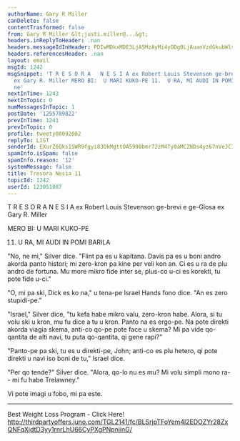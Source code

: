 ```yaml
---
authorName: Gary R Miller
canDelete: false
contentTrasformed: false
from: Gary R Miller &lt;justi.miller@...&gt;
headers.inReplyToHeader: .nan
headers.messageIdInHeader: PDIwMDkxMDE3LjA5MzAyMi4yODg0LjAuanVzdGkubWlsbGVyQGp1bm8uY29tPg==
headers.referencesHeader: .nan
layout: email
msgId: 1242
msgSnippet: 'T R E S O R A   N E S I A ex Robert Louis Stevenson ge-brevi e ge-Glosa
  ex Gary R. Miller MERO BI:  U MARI KUKO-PE 11.  U RA, MI AUDI IN POMI BARILA No,
  ne'
nextInTime: 1243
nextInTopic: 0
numMessagesInTopic: 1
postDate: '1255789822'
prevInTime: 1241
prevInTopic: 0
profile: tweety08092002
replyTo: LIST
senderId: EXurZ6Qks1SWR9fgyi83OkMgttOA5998bmr72zM4Ty0aMCZNDs4yz67nVeJCIC2hYriztJl3Ng0EwqKQOezXatMntE5tDwuirIWKRQ
spamInfo.isSpam: false
spamInfo.reason: '12'
systemMessage: false
title: Tresora Nesia 11
topicId: 1242
userId: 123051087
---
```


  T R E S O R A   N E S I A
  ex Robert Louis Stevenson
  ge-brevi e ge-Glosa ex Gary R. Miller

 MERO BI:  U MARI KUKO-PE

11.  U RA, MI AUDI IN POMI BARILA

 "No, ne mi," Silver dice.  "Flint pa es u kapitana.  Davis pa es u boni
andro akorda panto histori; mi zero-kron pa kine per veli kon an.  Ci es
u ra de plu andro de fortuna.  Mu more mikro fide inter se, plus-co u-ci
es korekti, tu pote fide u-ci."

 "O, mi pa ski, Dick es ko na," u tena-pe Israel Hands fono dice.  "An es
zero stupidi-pe."

 "Israel," Silver dice, "tu kefa habe mikro valu, zero-kron habe.  Alora,
si tu volu ski u kron, mu fu dice a tu u kron.  Panto na es ergo-pe.  Na
pote direkti akorda viagia skema, anti-co qo-pe pote face u skema?  Mi pa
vide qo-qantita de alti navi, tu puta qo-qantita, qi gene rapi?"

 "Panto-pe pa ski, tu es u direkti-pe, John; anti-co es plu hetero, qi
pote direkti u navi iso boni de tu," Israel dice.

 "Per qo tende?" Silver dice.  "Alora, qo-lo nu es mu?  Mi volu simpli
mono ra-- mi fu habe Trelawney."

 Vi pote imagi u fobo, mi pa este.
____________________________________________________________
Best Weight Loss Program - Click Here!
http://thirdpartyoffers.juno.com/TGL2141/fc/BLSrjpTFoYem4l2EDOZYr28ZxQNFqXjdtD3yy1rnrLhU66CyPXgPNpniinG/

